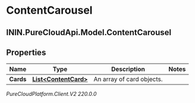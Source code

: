 # ContentCarousel

## ININ.PureCloudApi.Model.ContentCarousel

## Properties

|Name | Type | Description | Notes|
|------------ | ------------- | ------------- | -------------|
| **Cards** | [**List&lt;ContentCard&gt;**](ContentCard) | An array of card objects. | |



_PureCloudPlatform.Client.V2 220.0.0_
